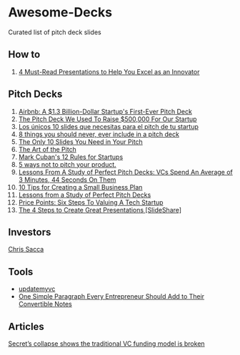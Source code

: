 # Awesome-Decks
Curated list of pitch deck slides

## How to
  1. [4 Must-Read Presentations to Help You Excel as an Innovator](https://blog.slideshare.net/2015/05/15/4-must-read-presentations-to-help-you-excel-as-an-innovator/)

## Pitch Decks
  1. [Airbnb: A $1.3 Billion-Dollar Startup's First-Ever Pitch Deck](http://www.businessinsider.com/airbnb-a-13-billion-dollar-startups-first-ever-pitch-deck-2011-9#-1)
  2. [The Pitch Deck We Used To Raise $500,000 For Our Startup](http://onstartups.com/tabid/3339/bid/98034/The-Pitch-Deck-We-Used-To-Raise-500-000-For-Our-Startup.aspx)
  3. [Los únicos 10 slides que necesitas para el pitch de tu startup](http://www.eureka-startups.com/como-hacer-pitch-startup-power-point/)
  4. [8 things you should never, ever include in a pitch deck](http://thenextweb.com/entrepreneur/2014/09/21/8-things-never-ever-include-pitch-deck/)
  5. [The Only 10 Slides You Need in Your Pitch](http://guykawasaki.com/the-only-10-slides-you-need-in-your-pitch/)
  6. [The Art of the Pitch](http://pt.slideshare.net/saren/the-art-of-the-pitch-44283008)
  7. [Mark Cuban's 12 Rules for Startups](http://www.entrepreneur.com/article/222524)
  8. [5 ways not to pitch your product.](https://medium.com/@bramk/5-ways-not-to-pitch-your-product-a55ac940841b?sf=mepjj)
  9. [Lessons From A Study of Perfect Pitch Decks: VCs Spend An Average of 3 Minutes, 44 Seconds On Them](http://techcrunch.com/2015/06/08/lessons-from-a-study-of-perfect-pitch-decks-vcs-spend-an-average-of-3-minutes-44-seconds-on-them/)
  10. [10 Tips for Creating a Small Business Plan](https://www.legalzoom.com/articles/10-tips-for-creating-a-small-business-plan?utm_campaign=Newsletter_2015_06_June)
  11. [Lessons from a Study of Perfect Pitch Decks](https://docsend.com/view/p8jxsqr)
  12. [Price Points: Six Steps To Valuing A Tech Startup](http://www.entrepreneur.com/article/246651)
  13. [The 4 Steps to Create Great Presentations [SlideShare]](http://blog.usefedora.com/post/121927807958/the-4-steps-to-create-great-presentations)

## Investors
 [Chris Sacca](https://twitter.com/sacca)
 
## Tools
 - [updatemyvc](http://updatemyvc.com/post/81994044620/investor-update)
 - [One Simple Paragraph Every Entrepreneur Should Add to Their Convertible Notes](http://www.bothsidesofthetable.com/2015/05/30/one-simple-paragraph-every-entrepreneur-should-add-to-their-convertible-notes)

## Articles
 [Secret’s collapse shows the traditional VC funding model is broken](http://venturebeat.com/2015/05/23/4-lessons-from-secrets-collapse-the-traditional-vc-funding-model-is-broken/)
